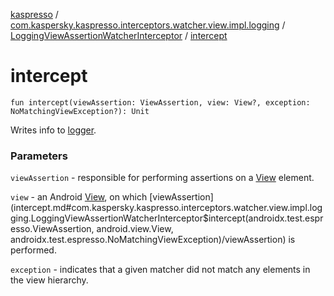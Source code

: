 [kaspresso](../../index.md) / [com.kaspersky.kaspresso.interceptors.watcher.view.impl.logging](../index.md) / [LoggingViewAssertionWatcherInterceptor](index.md) / [intercept](./intercept.md)

# intercept

`fun intercept(viewAssertion: ViewAssertion, view: View?, exception: NoMatchingViewException?): Unit`

Writes info to [logger](#).

### Parameters

`viewAssertion` - responsible for performing assertions on a [View](#) element.

`view` - an Android [View](#), on which [viewAssertion](intercept.md#com.kaspersky.kaspresso.interceptors.watcher.view.impl.logging.LoggingViewAssertionWatcherInterceptor$intercept(androidx.test.espresso.ViewAssertion, android.view.View, androidx.test.espresso.NoMatchingViewException)/viewAssertion) is performed.

`exception` - indicates that a given matcher did not match any elements in the view hierarchy.
